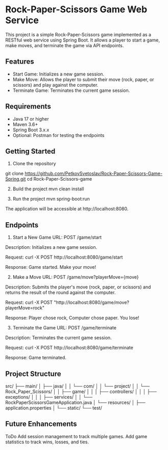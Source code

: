 # Rock-Paper-Scissors Game Web Service

This project is a simple Rock-Paper-Scissors game implemented as a RESTful web service using Spring Boot. 
It allows a player to start a game, make moves, and terminate the game via API endpoints.

## Features

- Start Game: Initializes a new game session.
- Make Move: Allows the player to submit their move (rock, paper, or scissors) and play against the computer.
- Terminate Game: Terminates the current game session.

## Requirements

- Java 17 or higher
- Maven 3.6+
- Spring Boot 3.x.x
- Optional: Postman for testing the endpoints

## Getting Started

1. Clone the repository

git clone https://github.com/PetkovSvetoslav/Rock-Paper-Scissors-Game-Spring.git
cd Rock-Paper-Scissors-game

2. Build the project
mvn clean install

3. Run the project
mvn spring-boot:run

The application will be accessible at http://localhost:8080.

## Endpoints

1. Start a New Game
URL: POST /game/start

Description: Initializes a new game session.

Request:
curl -X POST http://localhost:8080/game/start

Response:
Game started. Make your move!

2. Make a Move
URL: POST /game/move?playerMove={move}

Description: Submits the player's move (rock, paper, or scissors) and returns the result of the round against the computer.

Request:
curl -X POST "http://localhost:8080/game/move?playerMove=rock"

Response:
Player chose rock, Computer chose paper. You lose!

3. Terminate the Game
URL: POST /game/terminate

Description: Terminates the current game session.

Request:
curl -X POST http://localhost:8080/game/terminate

Response:
Game terminated.

## Project Structure
src/
├── main/
│   ├── java/
│   │   └── com/
│   │       └── project/
│   │           └── Rock_Paper_Scissors/
│   │               ├── game/
│   │               │   ├── controllers/
│   │               │   ├── exceptions/
│   │               │   ├── services/
│   │               └── RockPaperScissorsGameApplication.java
│   └── resources/
│       ├── application.properties
│       └── static/
└── test/

## Future Enhancements
ToDo
Add session management to track multiple games.
Add game statistics to track wins, losses, and ties.
